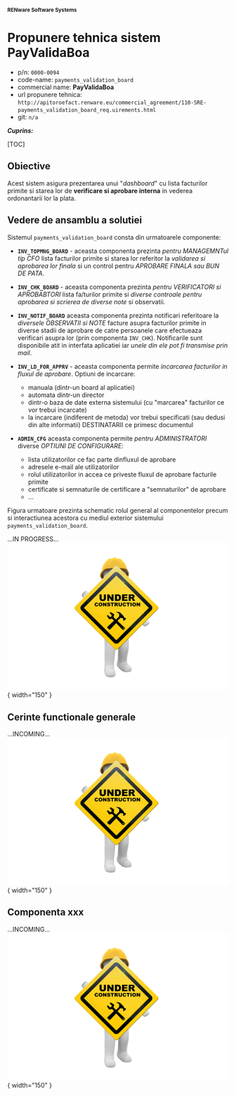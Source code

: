 <small>**RENware Software Systems**</small>





# Propunere tehnica sistem PayValidaBoa

* p/n: `0000-0094`
* code-name: `payments_validation_board`
* commercial name: **PayValidaBoa**
* url propunere tehnica: `http://apitoroefact.renware.eu/commercial_agreement/110-SRE-payments_validation_board_req.uirements.html`
* git: `n/a`

***Cuprins:***

[TOC]





## Obiective

Acest sistem asigura prezentarea unui "_dashboard_" cu lista facturilor primite si starea lor de **verificare si aprobare interna** in vederea ordonantarii lor la plata.







## Vedere de ansamblu a solutiei

Sistemul `payments_validation_board` consta din urmatoarele componente:

* **`INV_TOPMNG_BOARD`** - aceasta componenta prezinta *pentru MANAGEMNTul tip CFO* lista facturilor primite si starea lor referitor la *validarea si aprobarea lor finala* si un control pentru *APROBARE FINALA sau BUN DE PATA*. <!--#TODO wip... -->

* **`INV_CHK_BOARD`** - aceasta componenta prezinta *pentru VERIFICATORI si APROBABTORI* lista fa/turilor primite si *diverse controale pentru aprobarea si scrierea de diverse note* si observatii. <!--#TODO wip... -->

* **`INV_NOTIF_BOARD`** aceasta componenta prezinta notificari referitoare la *diversele OBSERVATII si NOTE* facture asupra facturilor primite in diverse stadii de aprobare de catre persoanele care efectueaza verificari asupra lor (prin componenta `INV_CHK`). Notificarile sunt disponibile atit in interfata aplicatiei iar *unele din ele pot fi transmise prin mail*. <!--#TODO wip... -->

* **`INV_LD_FOR_APPRV`** - aceasta componenta permite *incarcarea facturilor in fluxul de aprobare*. Optiuni de incarcare:
    * manuala (dintr-un board al aplicatiei)
    * automata dintr-un director
    * dintr-o baza de date externa sistemului (cu "marcarea" facturilor ce vor trebui incarcate)
    * la incarcare (indiferent de metoda) vor trebui specificati (sau dedusi din alte informatii) DESTINATARII ce primesc documentul<!--#TODO wip... -->

* **`ADMIN_CFG`** aceasta componenta permite *pentru ADMINISTRATORI* diverse *OPTIUNI DE CONFIGURARE*:
    * lista utilizatorilor ce fac parte dinfluxul de aprobare
    * adresele e-mail ale utilizatorilor
    * rolul utilizatorilor in accea ce priveste fluxul de aprobare facturile primite
    * certificate si semnaturile de certificare a "semnaturilor" de aprobare
    * ... <!--#TODO wip... -->


Figura urmatoare prezinta schematic rolul general al componentelor precum si interactiunea acestora cu mediul exterior sistemului `payments_validation_board`.

<!--#NOTE_update_me ![arh-api_to_roefact](../pictures/api_to_roefact_architecture.png) --> <!--#TODO -->

...IN PROGRESS... ![wip-picture](../pictures/under_maintenance.png){ width="150" } <!--#TODO -->




## Cerinte functionale generale

...INCOMING... ![wip-picture](../pictures/under_maintenance.png){ width="150" } <!--#TODO -->



## Componenta xxx

...INCOMING... ![wip-picture](../pictures/under_maintenance.png){ width="150" } <!--#TODO -->








